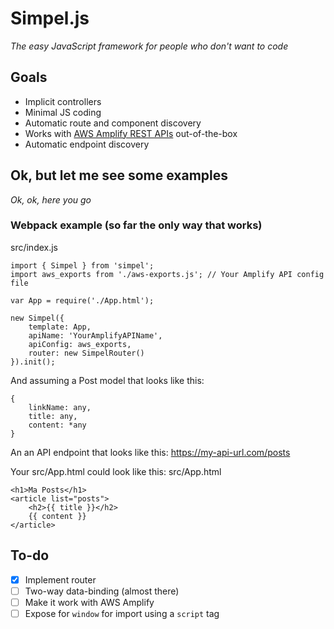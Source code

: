 # Simpel.js

*The easy JavaScript framework for people who don't want to code*

## Goals
- Implicit controllers
- Minimal JS coding
- Automatic route and component discovery
- Works with [AWS Amplify REST APIs](https://docs.amplify.aws/guides/api-rest/node-api/q/platform/js) out-of-the-box
- Automatic endpoint discovery

## Ok, but let me see some examples
*Ok, ok, here you go*

### Webpack example (so far the only way that works)
src/index.js

```
import { Simpel } from 'simpel';
import aws_exports from './aws-exports.js'; // Your Amplify API config file

var App = require('./App.html');

new Simpel({
    template: App,
    apiName: 'YourAmplifyAPIName',
    apiConfig: aws_exports,
    router: new SimpelRouter()
}).init();
```

And assuming a Post model that looks like this:
```
{
    linkName: any,
    title: any,
    content: *any
}
```

An an API endpoint that looks like this:
https://my-api-url.com/posts

Your src/App.html could look like this:
src/App.html
```
<h1>Ma Posts</h1>
<article list="posts">
	<h2>{{ title }}</h2>
	{{ content }}
</article>
```

## To-do
- [x] Implement router
- [ ] Two-way data-binding (almost there)
- [ ] Make it work with AWS Amplify
- [ ] Expose for `window` for import using a `script` tag
